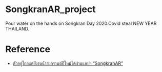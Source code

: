 # SongkranAR_project
Pour water on the hands on Songkran Day 2020.Covid steal NEW YEAR THAILAND.
# Reference
- [ตัวอยู่ไกลแต่ยังรดน้ำสงกรานต์ปีใหม่ได้ผ่านแอปฯ “SongkranAR”](https://mgronline.com/science/detail/9630000039401)
